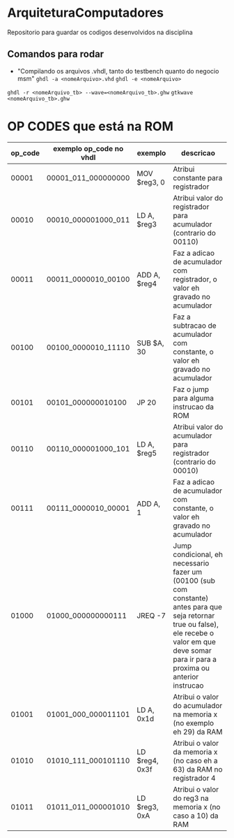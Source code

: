 # ArquiteturaComputadores
Repositorio para guardar os codigos desenvolvidos na disciplina

## Comandos para rodar
- "Compilando os arquivos .vhdl, tanto do testbench quanto do negocio msm"
```ghdl -a <nomeArquivo>.vhd```
```ghdl -e <nomeArquivo>```

```ghdl -r <nomeArquivo_tb> --wave=<nomeArquivo_tb>.ghw```
```gtkwave <nomeArquivo_tb>.ghw```

# OP CODES que está na ROM
| op_code        |  exemplo op_code no vhdl | exemplo          | descricao                                                                     |
| -------------  |  ---------------         |---------------   | ------                                                                        |
| 00001          |  00001_011_000000000     | MOV $reg3, 0     | Atribui constante para registrador                                            |
| 00010          |  00010_000001000_011     | LD A, $reg3      | Atribui valor do registrador para acumulador (contrario do 00110)             |
| 00011          |  00011_0000010_00100     | ADD A, $reg4     | Faz a adicao de acumulador com registrador, o valor eh gravado no acumulador  |
| 00100          |  00100_0000010_11110     | SUB $A, 30       | Faz a subtracao de acumulador com constante, o valor eh gravado no acumulador |
| 00101          |  00101_000000010100      | JP 20            | Faz o jump para alguma instrucao da ROM                                       |
| 00110          |  00110_000001000_101     | LD A, $reg5      | Atribui valor do acumulador para registrador (contrario do 00010)             |
| 00111          |  00111_0000010_00001     | ADD A, 1         | Faz a adicao de acumulador com constante, o valor eh gravado no acumulador    |
| 01000          |  01000_000000000111      | JREQ -7          | Jump condicional, eh necessario fazer um (00100 (sub com constante) antes para que seja retornar true ou false), ele recebe o valor em que deve somar para ir para a proxima ou anterior instrucao     |
| 01001          |  01001_000_000011101     | LD A, 0x1d       | Atribui o valor do acumulador na memoria x (no exemplo eh 29) da RAM          |
| 01010          |  01010_111_000101110     | LD $reg4, 0x3f   | Atribui o valor da memoria x (no caso eh a 63) da RAM no registrador 4        |
| 01011          |  01011_011_000001010     | LD $reg3, 0xA    | Atribui o valor do reg3 na memoria x (no caso a 10) da RAM                    |